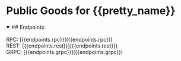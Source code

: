 # Public Goods for {{pretty_name}}

<details open>
<summary>## Endpoints:</summary>
<br>
RPC: [{{endpoints.rpc}}]({{endpoints.rpc}})<br>
REST: [{{endpoints.rest}}]({{endpoints.rest}})<br>
GRPC: [{{endpoints.grpc}}]({{endpoints.grpc}})
</details>